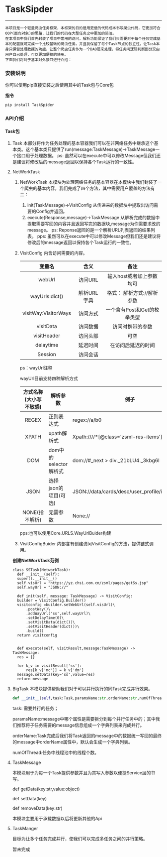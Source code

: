 # TaskSipder
---
    本项目是一个轻量爬虫任务框架，本框架的目的是用更低的代码成本书写爬虫代码，它更加符合OOP(面向对象)的思路，让我们的代码在大型任务之中更加的简洁。
    在本项目中我们首先封装了项目中常用的访问，解析功能保证了我们只需要对于每个任务完成基本的配置就可完成一个比较基础的爬虫任务。并且我保留了每个Task节点的独立性，让Task本身只保留处理数据的功能，让整个爬虫任务作为一个DAO层来处理，将任务间逻辑判断部分交由用户自己处理，可以更加便捷的使用。
    下面我们将对于基本对外接口进行介绍：
### 安装说明
你可以使用pip直接安装之后使用其中的Task包与Core包

**指令**
 ```
 pip install TaskSpider	
 ```
### API介绍
#### Task包
1. Task
	本部分将作为任务处理的基本容器我们可以在非网络任务中继承这个基本类。这个基本类只提供了run(message:TaskMessage)->TaskMessage一个接口用于处理数据。
	ps: 虽然可以在execute中可以修改Message但我们还是建议将修改后的message返回以保持各个Task运行的一致性。
2. NetWorkTask
	1. NetWorkTask
		本模块为处理网络任务的基本容器在本模块中我们封装了一个爬虫的基本内容，我们完成了四个方法，其中需要用户覆盖的方法有二：
		1. init(TaskMessage)->VisitConfig
			从传进来的数据块中提取出访问需要的Config并返回。
		2. execute(Response,message)->TaskMessage
			从解析完成的数据中提取需要写回的内容并且返回写完的数据块,message为你需要求改的message。
			ps: Reponse返回的是一个解析URL列表返回的结果列表。
			pps: 虽然可以在execute中可以修改Message但我们还是建议将修改后的message返回以保持各个Task运行的一致性。
		
	2. VisitConfig
		内含访问需要的内容。
		
		|        变量名        |    含义     |            备注             |
		| :------------------: | :---------: | :-------------------------: |
		|        webUrl        |   访问URL   |  输入host或者加上参数均可   |
		|    wayUrls:dict()   | 解析URL字典 | 格式： 解析方式://解析参数  |
		| visitWay:VisitorWays |  访问方式   | 一个含有Post和Get的枚举类型 |
		|      visitData       |  访问数据   |      访问时携带的参数       |
		|     visitHeader      |  访问头部   |            可空             |
		|      delaytime       |  延迟时间   |     在访问后延迟的时间      |
		|       Session        |  访问会话   |                             |
		
		ps：wayUrl注释
		
		wayUrl目前支持四种解析方式
		
		| 方式名称(大小写不敏感) | 解析参数              | 例子                                      |
		| :--------------------: | --------------------- | ----------------------------------------- |
		|         REGEX          | 正则表达式            | regex://a/b0                              |
		|         XPATH          | xpath解析式           | Xpath:////*[@class=\'zsml-res-items\']/tr |
		|          DOM           | dom中的selector解析式 | dom://#_next > div._21bLU4._3kbg6I        |
		|          JSON          | 选择json的项目(可选)             | JSON://data/cards/desc/user_profile/info/uname                                   |
		|     NONE(指不解析)     | 无需参数              | None://                                   |
		
		pps:也可以使用Core.URLS.WayUrlBuider构建
		
	3. VisitConfigBuider
	  内部含有创建访问VisitConfig的方法，提供链式调用。
	
	  **创建NetWorkTask范例**
	
	  ```
	  class SSTask(NetworkTask):
	    def __init__(self):
		super().__init__()
		self.visUrl = "https://yz.chsi.com.cn/zsml/pages/getSs.jsp"
		self.wayUrl = "JSON://"

	    def init(self, message: TaskMessage) -> VisitConfig:
		builder = VisitConfig.Builder()
		visitconfig =builder.setWebUrl(self.visUrl)\
		    .postWay()\
		    .addWayUrl('ss',self.wayUrl)\
		    .setDelayTime(0)\
		    .setVisitData(dict())\
		    .setVisitHeader(dict())\
		    .build()
		return visitconfig


	    def execute(self, visitResult,message:TaskMessage) -> TaskMessage:
		res = {}

		for k_v in visitResult['ss']:
		    res[k_v['mc']] = k_v['dm']
		message.setData(key='ss',value=res)
		return message
	  ```
	
3. BigTask
	本模块提供帮助我们对于可以并行执行的同Task完成并行效果。
	
	```python
	def __init__(self,task:Task,paramsName:str,orderName:str,numOfThread:int=8):
	```
	
	task: 需要并行的任务；
	
	paramsName:message中哪个属性是需要拆分到每个并行任务中的；其中我们推荐将子任务需要的message信息组成一个字典列表来完成并行。
	
	orderName:Task完成后我们将Task返回的message中的数据统一写回的最终的message中orderName属性中，默认会生成一个字典列表。
	
	numOfThread:任务中线程池中的线程个数。
	
4. TaskMessage

   本模块用于为每一个Task提供参数并且为其写入参数以便捷Service层的书写。

   def getData(key:str,value:object)

   def setData(key)

   def removeData(key:str)

   本模块主要用于承载数据以后将更新其他的Api

5. TaskManger

   目标为让多个任务完成并行，使我们可以完成多任务之间的并行策略。

   暂未完成

